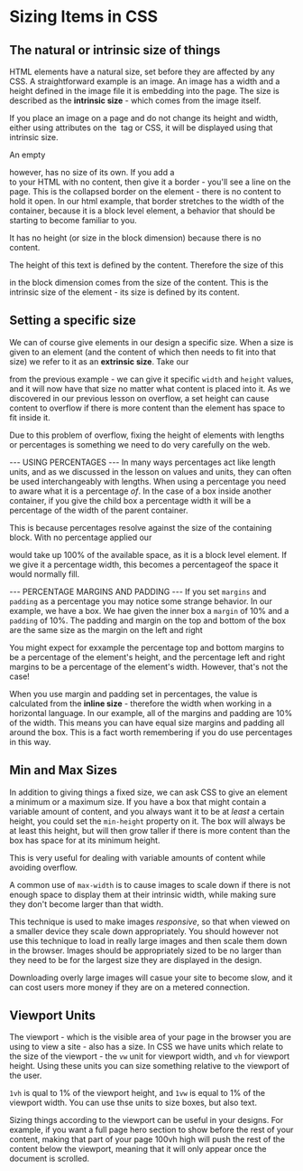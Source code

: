 # Sizing Items in CSS #

## The natural or intrinsic size of things ##
HTML elements have a natural size, set before they are affected by any CSS. A straightforward example is an image. An image has a width and a height defined in the image file it is embedding into the page. The size is described as the **intrinsic size** - which comes from the image itself.

If you place an image on a page and do not change its height and width, either using attributes on the <img> tag or CSS, it will be displayed using that intrinsic size.

An empty <div> however, has no size of its own. If you add a <Div> to your HTML with no content, then give it a border - you'll see a line on the page. This is the collapsed border on the element - there is no content to hold it open. In our html example, that border stretches to the width of the container, because it is a block level element, a behavior that should be starting to become familiar to you. 

It has no height (or size in the block dimension) because there is no content.

The height of this text is defined by the content. Therefore the size of this <div> in the block dimension comes from the size of the content. This is the intrinsic size of the element - its size is defined by its content.

## Setting a specific size ##
We can of course give elements in our design a specific size. When a size is given to an element (and the content of which then needs to fit into that size) we refer to it as an **extrinsic size**. Take our <div> from the previous example - we can give it specific `width` and `height` values, and it will now have that size no matter what content is placed into it. As we discovered in our previous lesson on overflow, a set height can cause content to overflow if there is more content than the element has space to fit inside it.

Due to this problem of overflow, fixing the height of elements with lengths or percentages is something we need to do very carefully on the web.

--- USING PERCENTAGES ---
In many ways percentages act like length units, and as we discussed in the lesson on values and units, they can often be used interchangeably with lengths. When using a percentage you need to aware what it is a percentage *of*. In the case of a box inside another container, if you give the child box a percentage width it will be a percentage of the width of the parent container.

This is because percentages resolve against the size of the containing block. With no percentage applied our <div> would take up 100% of the available space, as it is a block level element. If we give it a percentage width, this becomes a percentageof the space it would normally fill.

--- PERCENTAGE MARGINS AND PADDING ---
If you set `margins` and `padding` as a percentage you may notice some strange behavior. In our example, we have a box. We hae given the inner box a `margin` of 10% and a `padding` of 10%. The padding and margin on the top and bottom of the box are the same size as the margin on the left and right

You might expect for exxample the percentage top and bottom margins to be a percentage of the element's height, and the percentage left and right margins to be a percentage of the element's width. However, that's not the case!

When you use margin and padding set in percentages, the value is calculated from the **inline size** - therefore the width when working in a horizontal language. In our example, all of the margins and padding are 10% of the width. This means you can have equal size margins and padding all around the box. This is a fact worth remembering if you do use percentages in this way.

## Min and Max Sizes ##
In addition to giving things a fixed size, we can ask CSS to give an element a minimum or a maximum size. If you have a box that might contain a variable amount of content, and you always want it to be at *least* a certain height, you could set the `min-height` property on it. The box will always be at least this height, but will then grow taller if there is more content than the box has space for at its minimum height. 

This is very useful for dealing with variable amounts of content while avoiding overflow. 

A common use of `max-width` is to cause images to scale down if there is not enough space to display them at their intrinsic width, while making sure they don't become larger than that width.

This technique is used to make images *responsive*, so that when viewed on a smaller device they scale down appropriately. You should however not use this technique to load in really large images and then scale them down in the browser. Images should be appropriately sized to be no larger than they need to be for the largest size they are displayed in the design.

Downloading overly large images will casue your site to become slow, and it can cost users more money if they are on a metered connection.

## Viewport Units ##
The viewport - which is the visible area of your page in the browser you are using to view a site - also has a size. In CSS we have units which relate to the size of the viewport - the `vw` unit for viewport width, and `vh` for viewport height. Using these units you can size something relative to the viewport of the user.

`1vh` is qual to 1% of the viewport height, and `1vw` is equal to 1% of the viewport width. You can use thse units to size boxes, but also text.

Sizing things according to the viewport can be useful in your designs. For example, if you want a full page hero section to show before the rest of your content, making that part of your page 100vh high will push the rest of the content below the viewport, meaning that it will only appear once the document is scrolled.


